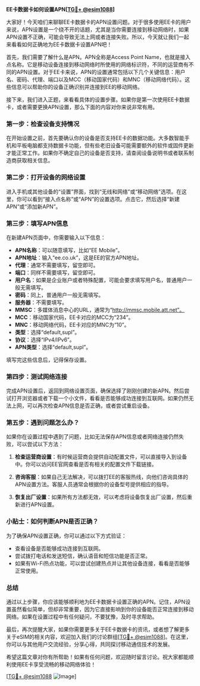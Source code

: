 **EE卡数据卡如何设置APN[[TG💪+ @esim1088](https://t.me/s/esim1088)]**

大家好！今天咱们来聊聊EE卡数据卡的APN设置问题。对于很多使用EE卡的用户来说，APN设置是一个绕不开的话题，尤其是当你需要连接到移动网络时，如果APN设置不正确，可能会导致无法上网或者连接失败。所以，今天就让我们一起来看看如何正确地为EE卡数据卡设置APN吧！

首先，我们需要了解什么是APN。APN全称是Access Point Name，也就是接入点名称。它是移动设备连接到移动网络时所使用的网络标识符，不同的运营商有不同的APN设置。对于EE卡来说，APN的设置通常包括以下几个关键信息：用户名、密码、代理、端口以及MCC（移动国家代码）和MNC（移动网络代码）。这些信息可以帮助你的设备正确识别并连接到EE的移动网络。

接下来，我们进入正题，来看看具体的设置步骤。如果你是第一次使用EE卡数据卡，或者需要更换APN设置，那么下面的内容对你来说非常有用。

### **第一步：检查设备支持情况**
在开始设置之前，首先要确认你的设备是否支持EE卡的数据功能。大多数智能手机和平板电脑都支持数据卡功能，但有些老旧设备可能需要额外的软件或固件更新才能正常工作。如果你不确定自己的设备是否支持，请查阅设备说明书或者联系制造商获取相关信息。

### **第二步：打开设备的网络设置**
进入手机或其他设备的“设置”界面，找到“无线和网络”或“移动网络”选项。在这里，你可以看到“接入点名称”或“APN”的设置选项。点击它，然后选择“新建APN”或“添加新APN”。

### **第三步：填写APN信息**
在新建APN页面中，你需要输入以下信息：

- **APN名称**：可以随意填写，比如“EE Mobile”。
- **APN地址**：输入“ee.co.uk”，这是EE的官方APN地址。
- **代理**：通常不需要填写，留空即可。
- **端口**：同样不需要填写，留空即可。
- **用户名**：如果是企业账户或者特殊配置，可能会要求填写用户名，普通用户一般无需填写。
- **密码**：同上，普通用户一般无需填写。
- **服务器**：不需要填写。
- **MMSC**：多媒体消息中心的URL，通常为“http://mmsc.mobile.att.net”。
- **MCC**：移动国家代码，EE卡对应的MCC为“234”。
- **MNC**：移动网络代码，EE卡对应的MNC为“10”。
- **类型**：选择“default,supl”。
- **协议**：选择“IPv4/IPv6”。
- **APN类型**：选择“default,supl”。

填写完这些信息后，记得保存设置。

### **第四步：测试网络连接**
完成APN设置后，返回到网络设置页面，确保选择了刚刚创建的新APN。然后尝试打开浏览器或者下载一个小文件，看看是否能够成功连接到互联网。如果仍然无法上网，可以再次检查APN信息是否正确，或者尝试重启设备。

### **第五步：遇到问题怎么办？**
如果你在设置过程中遇到了问题，比如无法保存APN信息或者网络连接仍然失败，可以尝试以下方法：

1. **检查运营商设置**：有时候运营商会提供自动配置文件，可以直接导入到设备中。你可以访问EE官网查看是否有相关的配置文件下载链接。
   
2. **咨询客服**：如果自己无法解决，可以拨打EE的客服热线，向他们咨询具体的APN设置方法。客服人员通常会根据你的设备型号提供相应的指导。

3. **恢复出厂设置**：如果所有方法都无效，可以考虑将设备恢复出厂设置，然后重新进行APN设置。

### **小贴士：如何判断APN是否正确？**
为了确保APN设置正确，你可以通过以下方式验证：
- 查看设备是否能够成功连接到互联网。
- 尝试拨打电话和发送短信，确认语音和短信功能是否正常。
- 如果有Wi-Fi热点功能，可以尝试创建热点并让其他设备连接，看看是否能够正常使用。

### **总结**
通过以上步骤，你应该能够顺利地为EE卡数据卡设置正确的APN。记住，APN设置虽然看似简单，但却非常重要，因为它直接影响到你的设备能否正常连接到移动网络。如果在设置过程中有任何疑问，不要犹豫，及时寻求帮助。

最后，再次提醒大家，如果你需要更多关于EE卡数据卡的资讯，或者想了解更多关于eSIM的相关内容，欢迎加入我们的讨论群组[[TG💪+ @esim1088](https://t.me/s/esim1088)]。在这里，你可以与其他用户交流经验，分享心得，共同探讨移动通信技术的发展。

希望这篇文章对你有所帮助！如果有任何问题，欢迎随时留言讨论。祝大家都能顺利使用EE卡享受流畅的移动网络体验！

[[TG💪+ @esim1088](https://t.me/s/esim1088) ![Image](https://i.postimg.cc/4NQfJmqS/Snipaste-2025-05-13-00-14-12.png)]